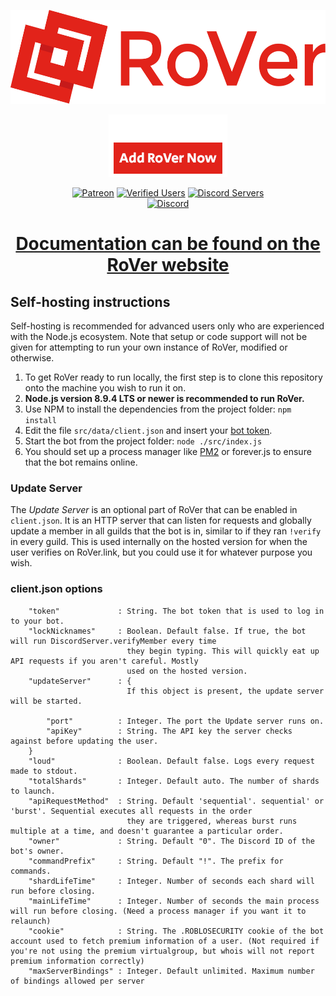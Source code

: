 <p align="center">
    <a href="https://eryn.io/RoVer/"><img src="/assets/Logo_Text.svg" alt="RoVer" height="150" /></a>
</p>

<p align="center">
    <a href="https://discordapp.com/oauth2/authorize?client_id=298796807323123712&scope=bot&permissions=402656264"><img src="/assets/Add_RoVer.png" alt="Add" /></a>
</p>

<p align="center">
  <a href="https://www.patreon.com/erynlynn"><img src="http://i.imgur.com/dujYlAK.png" alt="Patreon"></a>
  <a href="https://eryn.io/RoVer"><img src="https://img.shields.io/badge/verified%20users-3.2M%2B-brightgreen.svg" alt="Verified Users"></a>
  <a href="https://eryn.io/RoVer"><img src="https://img.shields.io/badge/total%20servers-101K%2B-brightgreen.svg" alt="Discord Servers"></a>
  <br>
  <a href="https://discord.gg/7yfwrat"><img src="https://img.shields.io/discord/425800792679645204.svg" alt="Discord"></a>
</p>

<h1 align="center"><a href="https://rover.link/#readme">Documentation can be found on the RoVer website</a></h1>

## Self-hosting instructions
Self-hosting is recommended for advanced users only who are experienced with the Node.js ecosystem. Note that setup or code support will not be given for attempting to run your own instance of RoVer, modified or otherwise.

1. To get RoVer ready to run locally, the first step is to clone this repository onto the machine you wish to run it on.
2. **Node.js version 8.9.4 LTS or newer is recommended to run RoVer.**
3. Use NPM to install the dependencies from the project folder: `npm install`
4. Edit the file `src/data/client.json` and insert your [bot token](https://discordapp.com/developers/applications/me).
5. Start the bot from the project folder: `node ./src/index.js`
6. You should set up a process manager like [PM2](http://pm2.keymetrics.io/) or forever.js to ensure that the bot remains online.

### Update Server

The *Update Server* is an optional part of RoVer that can be enabled in `client.json`. It is an HTTP server that can listen for requests and globally update a member in all guilds that the bot is in, similar to if they ran `!verify` in every guild. This is used internally on the hosted version for when the user verifies on RoVer.link, but you could use it for whatever purpose you wish.

### client.json options

```
    "token"             : String. The bot token that is used to log in to your bot.
    "lockNicknames"     : Boolean. Default false. If true, the bot will run DiscordServer.verifyMember every time
                          they begin typing. This will quickly eat up API requests if you aren't careful. Mostly
                          used on the hosted version.
    "updateServer"      : {
                          If this object is present, the update server will be started.

        "port"          : Integer. The port the Update server runs on.
        "apiKey"        : String. The API key the server checks against before updating the user.
    }
    "loud"              : Boolean. Default false. Logs every request made to stdout.
    "totalShards"       : Integer. Default auto. The number of shards to launch.
    "apiRequestMethod"  : String. Default 'sequential'. sequential' or 'burst'. Sequential executes all requests in the order
                          they are triggered, whereas burst runs multiple at a time, and doesn't guarantee a particular order.
    "owner"             : String. Default "0". The Discord ID of the bot's owner.
    "commandPrefix"     : String. Default "!". The prefix for commands.
    "shardLifeTime"     : Integer. Number of seconds each shard will run before closing.
    "mainLifeTime"      : Integer. Number of seconds the main process will run before closing. (Need a process manager if you want it to relaunch)
    "cookie"            : String. The .ROBLOSECURITY cookie of the bot account used to fetch premium information of a user. (Not required if you're not using the premium virtualgroup, but whois will not report premium information correctly)
    "maxServerBindings" : Integer. Default unlimited. Maximum number of bindings allowed per server
```
